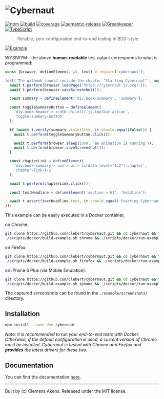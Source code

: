 # ![Cybernaut][logo-svg]

[![npm][npm-cybernaut-badge]][npm-cybernaut]
[![build][travis-ci-badge]][travis-ci]
[![coverage][coveralls-badge]][coveralls]
[![semantic-release][semantic-release-badge]][semantic-release]
[![Greenkeeper][greenkeeper-badge]][greenkeeper]
[![TypeScript][typescript-badge]][typescript]

> Reliable, zero configuration end-to-end testing in BDD-style.

[![Example][example-png]][example]

WYSIWYM—the above **human-readable** test output corresponds to what is programmed:

```js
const {browser, defineElement, it, test} = require('cybernaut');

test('The gitbook should include the chapter "Starting Cybernaut"', async t => {
  await t.perform(browser.loadPage('https://cybernaut.js.org/'));
  await t.perform(browser.saveScreenshot());

  const summary = defineElement('div.book-summary', 'summary');

  const toggleSummaryButton = defineElement(
    'div.book-header > a:nth-child(1).js-toolbar-action',
    'toggle-summary-button'
  );

  if (await t.verify(summary.visibility, it.should.equal(false))) {
    await t.perform(toggleSummaryButton.click());

    await t.perform(browser.sleep(1000, 'an animation is running'));
    await t.perform(browser.saveScreenshot());
  }

  const chapterLink = defineElement(
    'div.book-summary > nav > ul > li[data-level="1.2"].chapter',
    'chapter-link-1-2'
  );

  await t.perform(chapterLink.click());

  const textHeadline = defineElement('section > h1', 'headline');

  await t.assert(textHeadline.text, it.should.equal('Starting Cybernaut'));
});
```

This example can be easily executed in a Docker container,

on Chrome:

```sh
git clone https://github.com/clebert/cybernaut.git && cd cybernaut && \
./scripts/docker/build-example.sh chrome && ./scripts/docker/run-example.sh chrome
```

on Firefox:

```sh
git clone https://github.com/clebert/cybernaut.git && cd cybernaut && \
./scripts/docker/build-example.sh firefox && ./scripts/docker/run-example.sh firefox
```

on iPhone 6 Plus (via Mobile Emulation):

```sh
git clone https://github.com/clebert/cybernaut.git && cd cybernaut && \
./scripts/docker/build-example.sh iphone && ./scripts/docker/run-example.sh iphone
```

The captured screenshots can be found in the `./example/screenshots/` directory.

## Installation

```sh
npm install --save-dev cybernaut
```

*Note: It is recommended to run your end-to-end tests with Docker.
Otherwise, if the default configuration is used, a current version of Chrome must be installed.
Cybernaut is tested with Chrome and Firefox and **provides** the latest drivers for these two.*

## Documentation

You can find the documentation [here][homepage].

---
Built by (c) Clemens Akens. Released under the MIT license.

[coveralls]: https://coveralls.io/github/clebert/cybernaut?branch=master
[coveralls-badge]: https://coveralls.io/repos/github/clebert/cybernaut/badge.svg?branch=master
[example]: https://github.com/clebert/cybernaut/tree/master/example
[example-png]: https://clebert.github.io/cybernaut/images/example.png
[greenkeeper]: https://greenkeeper.io/
[greenkeeper-badge]: https://badges.greenkeeper.io/clebert/cybernaut.svg
[homepage]: https://cybernaut.js.org/
[logo-svg]: https://clebert.github.io/cybernaut/images/logo.svg
[npm-cybernaut]: https://www.npmjs.com/package/cybernaut
[npm-cybernaut-badge]: https://img.shields.io/npm/v/cybernaut.svg?maxAge=3600
[semantic-release]: https://github.com/semantic-release/semantic-release
[semantic-release-badge]: https://img.shields.io/badge/%20%20%F0%9F%93%A6%F0%9F%9A%80-semantic--release-e10079.svg
[travis-ci]: https://travis-ci.org/clebert/cybernaut
[travis-ci-badge]: https://travis-ci.org/clebert/cybernaut.svg?branch=master
[typescript]: http://www.typescriptlang.org/
[typescript-badge]: https://img.shields.io/badge/TypeScript-friendly-blue.svg
